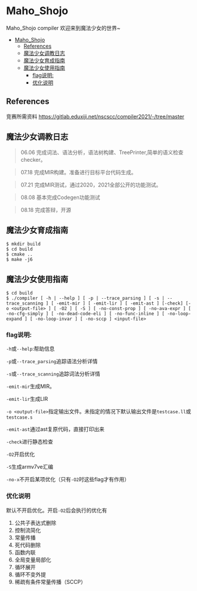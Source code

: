 # Maho_Shojo
Maho_Shojo compiler 欢迎来到魔法少女的世界~

- [Maho_Shojo](#maho_shojo)
  - [References](#references)
  - [魔法少女调教日志](#魔法少女调教日志)
  - [魔法少女育成指南](#魔法少女育成指南)
  - [魔法少女使用指南](#魔法少女使用指南)
    - [flag说明:](#flag说明)
    - [优化说明](#优化说明)

## References
竞赛所需资料
https://gitlab.eduxiji.net/nscscc/compiler2021/-/tree/master


## 魔法少女调教日志
> 06.06 完成词法、语法分析，语法树构建、TreePrinter,简单的语义检查checker。

> 07.18 完成MIR构建。准备进行目标平台代码生成。

> 07.21 完成MIR测试，通过2020，2021全部公开的功能测试。

> 08.08 基本完成Codegen功能测试

> 08.18 完成答辩，开源

## 魔法少女育成指南
```shell
$ mkdir build
$ cd build
$ cmake ..
$ make -j6
```

## 魔法少女使用指南
```shell
$ cd build
$ ./compiler [ -h | --help ] [ -p | --trace_parsing ] [ -s | --trace_scanning ] [ -emit-mir ] [ -emit-lir ] [ -emit-ast ] [-check] [-o <output-file> ] [ -O2 ] [ -S ] [ -no-const-prop ] [ -no-ava-expr ] [ -no-cfg-simply ] [ -no-dead-code-eli ] [ -no-func-inline ] [ -no-loop-expand ] [ -no-loop-invar ] [ -no-sccp ] <input-file>
```

### flag说明:

`-h`或`--help`:帮助信息

`-p`或`--trace_parsing`追踪语法分析详情

`-s`或`--trace_scanning`追踪词法分析详情

`-emit-mir`生成MIR。

`-emit-lir`生成LIR

`-o <output-file>`指定输出文件。未指定的情况下默认输出文件是`testcase.ll`或`testcase.s`

`-emit-ast`通过ast复原代码，直接打印出来

`-check`进行静态检查

`-O2`开启优化

`-S`生成armv7ve汇编

`-no-x`不开启某项优化（只有`-O2`时这些flag才有作用）

### 优化说明

默认不开启优化。开启`-O2`后会执行的优化有

1. 公共子表达式删除
2. 控制流简化
3. 常量传播
4. 死代码删除
5. 函数内联
6. 全局变量局部化
7. 循环展开
8. 循环不变外提
9. 稀疏有条件常量传播（SCCP）